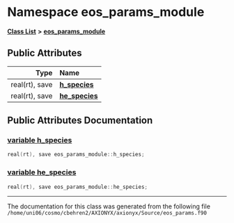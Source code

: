 
# Namespace eos\_params\_module


[**Class List**](annotated.md) **>** [**eos\_params\_module**](namespaceeos__params__module.md)


















## Public Attributes

| Type | Name |
| ---: | :--- |
|  real(rt), save | [**h\_species**](namespaceeos__params__module.md#variable-h-species)  <br> |
|  real(rt), save | [**he\_species**](namespaceeos__params__module.md#variable-he-species)  <br> |










## Public Attributes Documentation


### <a href="#variable-h-species" id="variable-h-species">variable h\_species </a>


```cpp
real(rt), save eos_params_module::h_species;
```



### <a href="#variable-he-species" id="variable-he-species">variable he\_species </a>


```cpp
real(rt), save eos_params_module::he_species;
```



------------------------------
The documentation for this class was generated from the following file `/home/uni06/cosmo/cbehren2/AXIONYX/axionyx/Source/eos_params.f90`